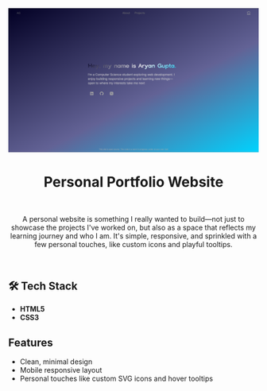 <div align="center">
  <a href="https://your-deployed-site-link.com">
    <img src="assets/home-desktop.png" alt="Portfolio Home Page"  >
  </a>
  <br/>
  
<h1 align="center"> Personal Portfolio Website</h1>
<br/>

A personal website is something I really wanted to build—not just to showcase the projects I've worked on, but also as a space that reflects my learning journey and who I am. It's simple, responsive, and sprinkled with a few personal touches, like custom icons and playful tooltips. 

<br/>
</div>


## 🛠️ Tech Stack
- **HTML5**
- **CSS3**


## Features
- Clean, minimal design
- Mobile responsive layout
- Personal touches like custom SVG icons and hover tooltips



